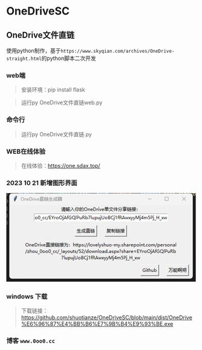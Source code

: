 # OneDriveSC
## OneDrive文件直链
使用python制作，基于`https://www.skyqian.com/archives/OneDrive-straight.html`的python脚本二次开发

### web端

>安装环境：pip install flask

>运行py OneDrive文件直链web.py

### 命令行

>运行py OneDrive文件直链.py

### WEB在线体验

>在线体验：https://one.sdax.top/

### 2023 10 21 新增图形界面
![](477F130078C7D.png)

### windows 下载
>下载链接：https://github.com/shuotianze/OneDriveSC/blob/main/dist/OneDrive%E6%96%87%E4%BB%B6%E7%9B%B4%E9%93%BE.exe

### 博客 `www.0oo0.cc`
